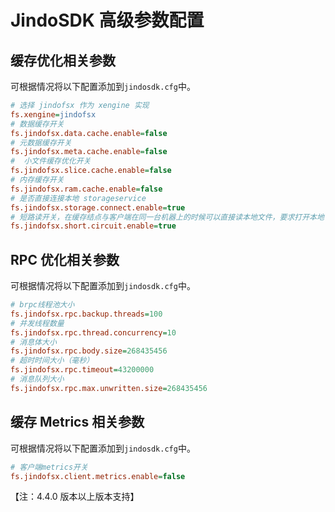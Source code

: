 # JindoSDK 高级参数配置

## 缓存优化相关参数

可根据情况将以下配置添加到`jindosdk.cfg`中。
```ini
# 选择 jindofsx 作为 xengine 实现
fs.xengine=jindofsx
# 数据缓存开关
fs.jindofsx.data.cache.enable=false
# 元数据缓存开关
fs.jindofsx.meta.cache.enable=false
#  小文件缓存优化开关
fs.jindofsx.slice.cache.enable=false
# 内存缓存开关
fs.jindofsx.ram.cache.enable=false
# 是否直接连接本地 storageservice
fs.jindofsx.storage.connect.enable=true
# 短路读开关，在缓存结点与客户端在同一台机器上的时候可以直接读本地文件，要求打开本地 storageservice 连接
fs.jindofsx.short.circuit.enable=true
```

## RPC 优化相关参数

可根据情况将以下配置添加到`jindosdk.cfg`中。
```ini
# brpc线程池大小
fs.jindofsx.rpc.backup.threads=100
# 并发线程数量
fs.jindofsx.rpc.thread.concurrency=10
# 消息体大小
fs.jindofsx.rpc.body.size=268435456
# 超时时间大小（毫秒）
fs.jindofsx.rpc.timeout=43200000
# 消息队列大小
fs.jindofsx.rpc.max.unwritten.size=268435456
```

## 缓存 Metrics 相关参数

可根据情况将以下配置添加到`jindosdk.cfg`中。
```ini
# 客户端metrics开关
fs.jindofsx.client.metrics.enable=false
```

【注：4.4.0 版本以上版本支持】

